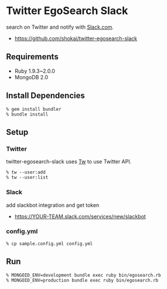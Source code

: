 Twitter EgoSearch Slack
=======================
search on Twitter and notify with [Slack.com](https://slack.com).

- https://github.com/shokai/twitter-egosearch-slack

Requirements
------------
- Ruby 1.9.3~2.0.0
- MongoDB 2.0


Install Dependencies
--------------------

    % gem install bundler
    % bundle install


Setup
-----

### Twitter
twitter-egosearch-slack uses [Tw](http://shokai.github.io/tw/) to use Twitter API.

    % tw --user:add
    % tw --user:list


### Slack
add slackbot integration and get token

- https://YOUR-TEAM.slack.com/services/new/slackbot


### config.yml

    % cp sample.config.yml config.yml


Run
---

    % MONGOID_ENV=development bundle exec ruby bin/egosearch.rb
    % MONGOID_ENV=production bundle exec ruby bin/egosearch.rb
